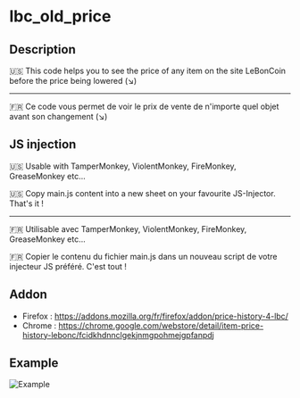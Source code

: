 # lbc_old_price

## Description

🇺🇸 This code helps you to see the price of any item on the site LeBonCoin before the price being lowered (↘)

----

🇫🇷 Ce code vous permet de voir le prix de vente de n'importe quel objet avant son changement (↘)

## JS injection

🇺🇸 Usable with TamperMonkey, ViolentMonkey, FireMonkey, GreaseMonkey etc...

🇺🇸 Copy main.js content into a new sheet on your favourite JS-Injector. That's it !

-----

🇫🇷 Utilisable avec TamperMonkey, ViolentMonkey, FireMonkey, GreaseMonkey etc...

🇫🇷 Copier le contenu du fichier main.js dans un nouveau script de votre injecteur JS préféré. C'est tout !

## Addon

- Firefox : https://addons.mozilla.org/fr/firefox/addon/price-history-4-lbc/
- Chrome : https://chrome.google.com/webstore/detail/item-price-history-lebonc/fcidkhdnnclgekjnmgpohmejgpfanpdj

## Example

![Example](https://i.ibb.co/V3CB456/Capture-d-cran-2023-09-05-185356.png)

